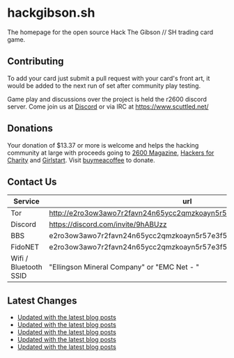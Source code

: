 # hackgibson.sh
The homepage for the open source Hack The Gibson // SH trading card game.


## Contributing

To add your card just submit a pull request with your card's front art, it would be added to the next run of set after community play testing.

Game play and discussions over the project is held the r2600 discord server. Come join us at [Discord](https://discord.com/invite/9hABUzz) or via IRC at https://www.scuttled.net/


## Donations

Your donation of $13.37 or more is welcome and helps the hacking community at large with proceeds going to [2600 Magazine](https://2600.com/), [Hackers for Charity](https://hackersforcharity.org) and [Girlstart](https://girlstart.org).  Visit [buymeacoffee](https://www.buymeacoffee.com/hackgibson.sh) to donate.


## Contact Us

Service | url
-|-
Tor | http://e2ro3ow3awo7r2favn24n65ycc2qmzkoayn5r57e3f56nvjwdcgg32ad.onion
Discord | https://discord.com/invite/9hABUzz
BBS | e2ro3ow3awo7r2favn24n65ycc2qmzkoayn5r57e3f56nvjwdcgg32ad.onion:23
FidoNET | e2ro3ow3awo7r2favn24n65ycc2qmzkoayn5r57e3f56nvjwdcgg32ad.onion:24554
Wifi / Bluetooth SSID | "Ellingson Mineral Company" or "EMC Net - <fidonet address>"

## Latest Changes
<!-- BLOG-POST-LIST:START -->
- [Updated with the latest blog posts](https://github.com/DFW2600/hackgibson.sh/commit/2069f2fa22d381375168bfad5eaa1f7e1fb5cbb2)
- [Updated with the latest blog posts](https://github.com/DFW2600/hackgibson.sh/commit/c0db461a26ac29a153f03935137565c7baa0a5ad)
- [Updated with the latest blog posts](https://github.com/DFW2600/hackgibson.sh/commit/e0c0cc720514909b91d22ad6e15431a9e9d58b6f)
- [Updated with the latest blog posts](https://github.com/DFW2600/hackgibson.sh/commit/76d34b8e0bcd69706c2752c5117587ba90e71ae0)
- [Updated with the latest blog posts](https://github.com/DFW2600/hackgibson.sh/commit/c602c239652ab35b06b3a650df19e17df66091b1)
<!-- BLOG-POST-LIST:END -->
